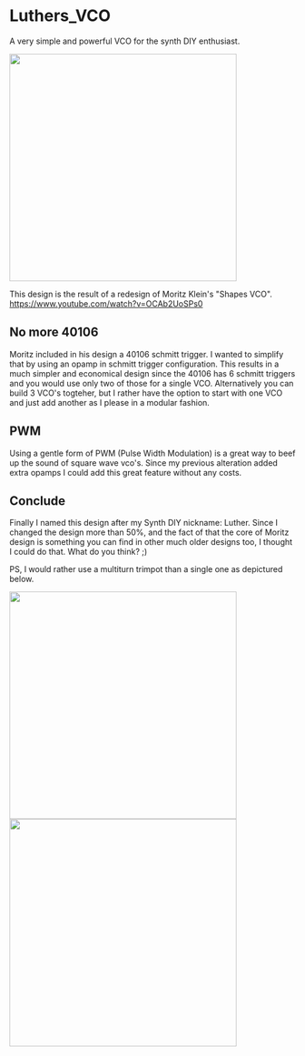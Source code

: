 # Luthers_VCO
A very simple and powerful VCO for the synth DIY enthusiast. 

<img src="https://raw.githubusercontent.com/PierreIsCoding/Luthers_VCO/main/images/20210610_174556.jpg" width="400" />

This design is the result of a redesign of Moritz Klein's "Shapes VCO". 
https://www.youtube.com/watch?v=OCAb2UoSPs0


## No more 40106
Moritz included in his design a 40106 schmitt trigger. I wanted to simplify that by using an opamp in schmitt trigger configuration. This results in a much simpler and economical design since the 40106 has 6 schmitt triggers and you would use only two of those for a single VCO. Alternatively you can build 3 VCO's togteher, but I rather have the option to start with one VCO and just add another as I please in a modular fashion.

## PWM
Using a gentle form of PWM (Pulse Width Modulation) is a great way to beef up the sound of square wave vco's. Since my previous alteration added extra opamps I could add this great feature without any costs. 

## Conclude
Finally I named this design after my Synth DIY nickname: Luther. Since I changed the design more than 50%,  and the fact of that the core of Moritz design is something you can find in other much older designs too, I thought I could do that. What do you think? ;)

PS, I would rather use a multiturn trimpot than a single one as depictured below.

<img src="https://raw.githubusercontent.com/PierreIsCoding/sdiy/main/Luthers_VCO/images/20210610_174519.jpg" width="400" />
<img src="https://raw.githubusercontent.com/PierreIsCoding/sdiy/main/Luthers_VCO/images/20210610_174454.jpg" width="400" />

